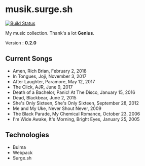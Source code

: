 # musik.surge.sh
[![Build Status](https://travis-ci.org/caxvis/musik.svg?branch=master)](https://travis-ci.org/caxvis/musik)

My music collection. Thank's a lot **Genius**.

Version : **0.2.0**

## Current Songs

- Amen, Rich Brian, February 2, 2018
- In Tongues, Joji, November 3, 2017
- After Laughter, Paramore, May 12, 2017
- The Click, AJR, June 9, 2017
- Death of a Bachelor, Panic! At The Disco, January 15, 2016
- Dead, Blackbear, June 2, 2015
- She's Only Sixteen, She's Only Sixteen, September 28, 2012
- Me and My Uke, Never Shout Never, 2009
- The Black Parade, My Chemical Romance, October 23, 2006
- I'm Wide Awake, It's Morning, Bright Eyes, January 25, 2005

## Technologies

- Bulma
- Webpack
- Surge.sh
